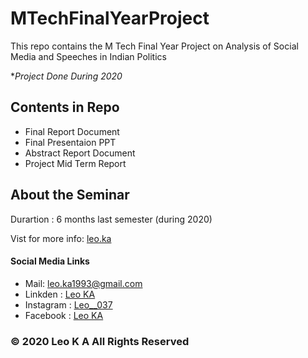 # MTechFinalYearProject
This repo contains the M Tech Final Year Project on Analysis of Social Media and Speeches in Indian Politics

**Project Done During 2020*

## Contents in Repo
- Final Report Document
- Final Presentaion PPT
- Abstract Report Document
- Project Mid Term Report 

## About the Seminar
Durartion : 6 months last semester  (during 2020)

Vist for more info: [leo.ka](https://leoka1993.wixsite.com/leoka)

#### Social Media Links
- Mail: leo.ka1993@gmail.com
- Linkden : [Leo KA](http://linkedin.com/in/leoka037)
- Instagram : [Leo__037](https://instagram.com/leo____037)
- Facebook : [Leo KA](http://www.facebook.com/LEO.K.A.037)

### © 2020 Leo K A All Rights Reserved
